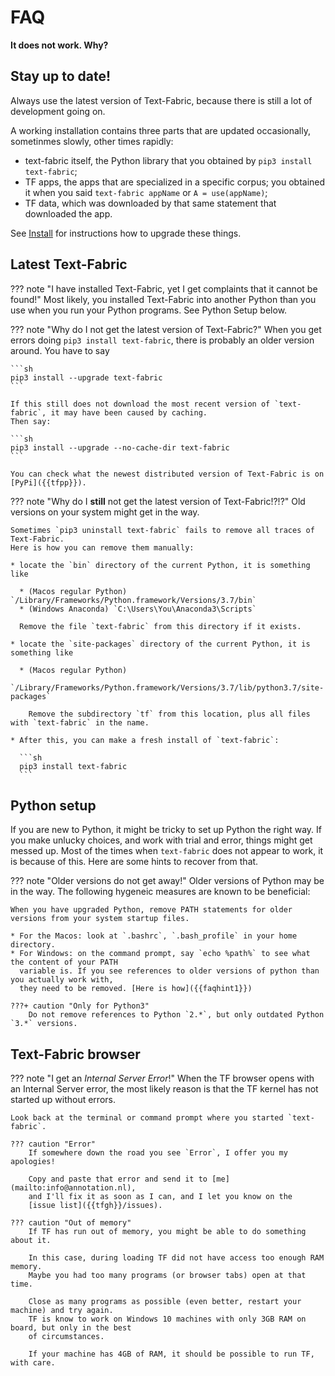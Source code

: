 # FAQ

**It does not work. Why?**

## Stay up to date!

Always use the latest version of Text-Fabric, because there is still a lot of development going on.

A working installation contains three parts that are updated occasionally, sometinmes slowly, other times
rapidly:

* text-fabric itself, the Python library that you obtained by `pip3 install text-fabric`;
* TF apps, the apps that are specialized in a specific corpus; you obtained it when you said
  `text-fabric appName` or `A = use(appName)`;
* TF data, which was downloaded by that same statement that downloaded the app.

See [Install](Install.md) for instructions how to upgrade these things.


## Latest Text-Fabric

??? note "I have installed Text-Fabric, yet I get complaints that it cannot be found!"
    Most likely, you installed Text-Fabric into another Python than you use when you run your
    Python programs. See Python Setup below.

??? note "Why do I not get the latest version of Text-Fabric?"
    When you get errors doing `pip3 install text-fabric`, there is probably an older version around.
    You have to say

    ```sh
    pip3 install --upgrade text-fabric
    ```

    If this still does not download the most recent version of `text-fabric`, it may have been caused by caching.
    Then say:

    ```sh
    pip3 install --upgrade --no-cache-dir text-fabric
    ```

    You can check what the newest distributed version of Text-Fabric is on
    [PyPi]({{tfpp}}).

??? note "Why do I **still** not get the latest version of Text-Fabric!?!?"
    Old versions on your system might get in the way.

    Sometimes `pip3 uninstall text-fabric` fails to remove all traces of Text-Fabric.
    Here is how you can remove them manually:

    * locate the `bin` directory of the current Python, it is something like

      * (Macos regular Python) `/Library/Frameworks/Python.framework/Versions/3.7/bin`
      * (Windows Anaconda) `C:\Users\You\Anaconda3\Scripts`

      Remove the file `text-fabric` from this directory if it exists.

    * locate the `site-packages` directory of the current Python, it is something like

      * (Macos regular Python)
        `/Library/Frameworks/Python.framework/Versions/3.7/lib/python3.7/site-packages`

        Remove the subdirectory `tf` from this location, plus all files with `text-fabric` in the name.

    * After this, you can make a fresh install of `text-fabric`:

      ```sh
      pip3 install text-fabric
      ```

## Python setup

If you are new to Python, it might be tricky to set up Python the right way.
If you make unlucky choices, and work with trial and error, things might get messed up.
Most of the times when `text-fabric` does not appear to work, it is because of this.
Here are some hints to recover from that.

??? note "Older versions do not get away!"
    Older versions of Python may be in the way.
    The following hygeneic measures are known to be beneficial:

    When you have upgraded Python, remove PATH statements for older versions from your system startup files.
  
    * For the Macos: look at `.bashrc`, `.bash_profile` in your home directory.
    * For Windows: on the command prompt, say `echo %path%` to see what the content of your PATH
      variable is. If you see references to older versions of python than you actually work with,
      they need to be removed. [Here is how]({{faqhint1}})
    
    ???+ caution "Only for Python3"
        Do not remove references to Python `2.*`, but only outdated Python `3.*` versions. 


## Text-Fabric browser

??? note "I get an *Internal Server Error*!"
    When the TF browser opens with an Internal Server error, the most likely reason is that
    the TF kernel has not started up without errors.

    Look back at the terminal or command prompt where you started `text-fabric`.

    ??? caution "Error"
        If somewhere down the road you see `Error`, I offer you my apologies!

        Copy and paste that error and send it to [me](mailto:info@annotation.nl),
        and I'll fix it as soon as I can, and I let you know on the
        [issue list]({{tfgh}}/issues).

    ??? caution "Out of memory"
        If TF has run out of memory, you might be able to do something about it.

        In this case, during loading TF did not have access too enough RAM memory.
        Maybe you had too many programs (or browser tabs) open at that time.

        Close as many programs as possible (even better, restart your machine) and try again.
        TF is know to work on Windows 10 machines with only 3GB RAM on board, but only in the best
        of circumstances.

        If your machine has 4GB of RAM, it should be possible to run TF, with care.






